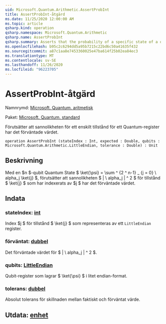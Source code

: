 ```yaml
---
uid: Microsoft.Quantum.Arithmetic.AssertProbInt
title: AssertProbInt-åtgärd
ms.date: 11/25/2020 12:00:00 AM
ms.topic: article
qsharp.kind: operation
qsharp.namespace: Microsoft.Quantum.Arithmetic
qsharp.name: AssertProbInt
qsharp.summary: Asserts that the probability of a specific state of a quantum register has the expected value.
ms.openlocfilehash: b95c2c6294dd5a95b7215c22bd6c50a41635f432
ms.sourcegitcommit: a87c1aa8e7453360025e47ba614f25b02ea84ec3
ms.translationtype: MT
ms.contentlocale: sv-SE
ms.lasthandoff: 11/26/2020
ms.locfileid: "96223705"
---
```

# <a name="assertprobint-operation"></a>AssertProbInt-åtgärd

Namnrymd: [Microsoft. Quantum. aritmetisk](xref:Microsoft.Quantum.Arithmetic)

Paket: [Microsoft. Quantum. standard](https://nuget.org/packages/Microsoft.Quantum.Standard)


Förutsätter att sannolikheten för ett enskilt tillstånd för ett Quantum-register har det förväntade värdet.

```qsharp
operation AssertProbInt (stateIndex : Int, expected : Double, qubits : Microsoft.Quantum.Arithmetic.LittleEndian, tolerance : Double) : Unit
```


## <a name="description"></a>Beskrivning

Med en $n $-qubit Quantum State $ \ket{\psi} = \sum ^ {2 ^ n-1} _ {j = 0} \ alpha_j \ket{j} $, förutsätter att sannolikheten $ | \ alpha_j | ^ 2 $ för tillstånd $ \ket{j} $ som har indexerats av $j $ har det förväntade värdet.

## <a name="input"></a>Indata

### <a name="stateindex--int"></a>stateIndex: [int](xref:microsoft.quantum.lang-ref.int)

Index $j $ för tillstånd $ \ket{j} $ som representeras av ett `LittleEndian` register.


### <a name="expected--double"></a>förväntat: [dubbel](xref:microsoft.quantum.lang-ref.double)

Det förväntade värdet för $ | \ alpha_j | ^ 2 $.


### <a name="qubits--littleendian"></a>qubits: [LittleEndian](xref:Microsoft.Quantum.Arithmetic.LittleEndian)

Qubit-register som lagrar $ \ket{\psi} $ i litet endian-format.


### <a name="tolerance--double"></a>tolerans: [dubbel](xref:microsoft.quantum.lang-ref.double)

Absolut tolerans för skillnaden mellan faktiskt och förväntat värde.



## <a name="output--unit"></a>Utdata: [enhet](xref:microsoft.quantum.lang-ref.unit)

